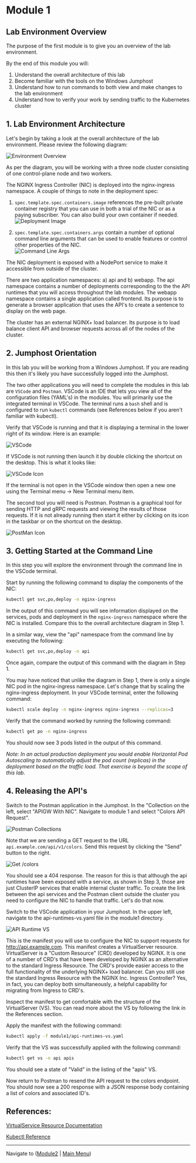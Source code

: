 # Module 1

## Lab Environment Overview

The purpose of the first module is to give you an overview of the lab environment.  

By the end of this module you will:

1. Understand the overall architecture of this lab
2. Become familiar with the tools on the Windows Jumphost
3. Understand how to run commands to both view and make changes to the lab environment
4. Understand how to verify your work by sending traffic to the Kubernetes cluster


## 1. Lab Environment Architecture

Let's begin by taking a look at the overall architecture of the lab environment.  Please review the following diagram:

![Environment Overview](media/Agility-UDF-Environment.png)

As per the diagram, you will be working with a three node cluster consisting of one control-plane node and two workers.  

The NGINX Ingress Controller (NIC) is deployed into the nginx-ingress namespace.  A couple of things to note in the deployment spec:  

1. `spec.template.spec.containers.image` references the pre-built private container registry that you can use in both a trial of the NIC or as a paying subscriber.  You can also build your own container if needed.  
![Deployment Image](media/deploy-image.png)

2. `spec.template.spec.containers.args` contain a number of optional command line arguments that can be used to enable features or control other properties of the NIC.  
![Command Line Args](media/deploy-cmd-args.png)


The NIC deployment is exposed with a NodePort service to make it accessible from outside of the cluster.  

There are two application namespaces:  a) api and b) webapp.  The api namespace contains a number of deployments corresponding to the the API runtimes that you will access throughout the lab modules.  The webapp namespace contains a single application called frontend.  Its purpose is to generate a browser application that uses the API's to create a sentence to display on the web page.

The cluster has an external NGINX+ load balancer.  Its purpose is to load balance client API and browser requests across all of the nodes of the cluster.  

## 2. Jumphost Orientation

In this lab you will be working from a Windows Jumphost.  If you are reading this then it's likely you have successfully logged into the Jumphost.  

The two other applications you will need to complete the modules in this lab are `VSCode` and `Postman`.  VSCode is an IDE that lets you view all of the configuration files (YAML's) in the modules.  You will primarily use the integrated terminal in VSCode.  The terminal runs a `bash` shell and is configured to run `kubectl` commands (see References below if you aren't familiar with kubectl).  

Verify that VSCode is running and that it is displaying a terminal in the lower right of its window.  Here is an example:

![VSCode](media/vscode-ss.png)

If VSCode is not running then launch it by double clicking the shortcut on the desktop. This is what it looks like:

![VSCode Icon](media/vsc-shortcut.png)

If the terminal is not open in the VSCode window then open a new one using the Terminal menu -> New Terminal menu item.  

The second tool you will need is Postman.  Postman is a graphical tool for sending HTTP and gRPC requests and viewing the results of those requests.  If it is not already running then start it either by clicking on its icon in the taskbar or on the shortcut on the desktop.  

![PostMan Icon](media/postman-icon.png)

## 3. Getting Started at the Command Line

In this step you will explore the environment through the command line in the VSCode terminal.

Start by running the following command to display the components of the NIC:

```bash
kubectl get svc,po,deploy -n nginx-ingress
```

In the output of this command you will see information displayed on the services, pods and deployment in the `nginx-ingress` namespace where the NIC is installed.  Compare this to the overall architecture diagram in Step 1.

In a similar way, view the "api" namespace from the command line by executing the following:

```bash
kubectl get svc,po,deploy -n api
```

Once again, compare the output of this command with the diagram in Step 1.  

You may have noticed that unlike the diagram in Step 1, there is only a single NIC pod in the nginx-ingress namespace.  Let's change that by scaling the nginx-ingress deployment.  In your VSCode terminal, enter the following command:

```bash
kubectl scale deploy -n nginx-ingress nginx-ingress --replicas=3
```

Verify that the command worked by running the following command:

```bash
kubectl get po -n nginx-ingress
```

You should now see 3 pods listed in the output of this command.  

*Note:  In an actual production deployment you would enable Horizontal Pod Autoscaling to automatically adjust the pod count (replicas) in the deployment based on the traffic load.  That exercise is beyond the scope of this lab.*  

## 4. Releasing the API's

Switch to the Postman application in the Jumphost.  In the "Collection on the left, select "APIGW With NIC". Navigate to module 1 and select "Colors API Request". 

![Postman Collections](media/postman-collections.png)

Note that we are sending a GET request to the URL `api.example.com/api/v1/colors`.  Send this request by clicking the "Send" button to the right.  

![Get /colors](media/postman-get-colors.png)

You should see a 404 response.  The reason for this is that although the api runtimes have been exposed with a service, as shown in Step 3, those are just ClusterIP services that enable internal cluster traffic.  To create the link between the api services and the Postman client outside the cluster you need to configure the NIC to handle that traffic.  Let's do that now.

Switch to the VSCode application in your Jumphost.  In the upper left, navigate to the api-runtimes-vs.yaml file in the module1 directory.  

![API Runtime VS](media/vscode-api-vs.png)

This is the manifest you will use to configure the NIC to support requests for http://api.example.com.  This manifest creates a VirtualServer resource.  VirtualServer is a "Custom Resource" (CRD) developed by NGINX.  It is one of a number of CRD's that have been developed by NGINX as an alternative to the standard Ingress Resource.  The CRD's provide easier access to the full functionality of the underlying NGINX+ load balancer.  Can you still use the standard Ingress Resource with the NGINX Inc. Ingress Controller?  Yes, in fact, you can deploy both simultaneously, a helpful capability for migrating from Ingress to CRD's.  

Inspect the manifest to get comfortable with the structure of the VirtualServer (VS).  You can read more about the VS by following the link in the References section.  

Apply the manifest with the following command:

```bash
kubectl apply -f module1/api-runtimes-vs.yaml
```

Verify that the VS was successfully applied with the following command:

```bash
kubectl get vs -n api apis
```

You should see a state of "Valid" in the listing of the "apis" VS.

Now return to Postman to resend the API request to the colors endpoint.  You should now see a 200 response with a JSON response body containing a list of colors and associated ID's.  

## References:
[VirtualService Resource Documentation](https://docs.nginx.com/nginx-ingress-controller/configuration/virtualserver-and-virtualserverroute-resources/)

[Kubectl Reference](https://kubernetes.io/docs/reference/kubectl/)

-------------

Navigate to ([Module2](../module2/readme.md) | [Main Menu](../README.md))
